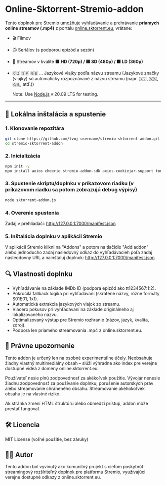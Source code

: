 # Online-Sktorrent-Stremio-addon

Tento doplnok pre [Stremio](https://www.stremio.com/) umožňuje vyhľadávanie a prehrávanie **priamych online streamov (.mp4)** z portálu [online.sktorrent.eu](https://online.sktorrent.eu), vrátane:

- 🎬 Filmov
- 📺 Seriálov (s podporou epizód a sezón)
- 📡 Streamov v kvalite **🟦 HD (720p) / 🟨 SD (480p) /  🟥 LD (360p)**
- 🇨🇿 🇸🇰 🇬🇧 ... Jazykové vlajky podľa názvu streamu (Jazykové značky (vlajky) sú automaticky rozpoznávané z názvu streamu (napr. 🇨🇿, 🇸🇰, 🇬🇧, atď.))

  Note: Use [Node.js](https://nodejs.org/en/blog/release/v20.9.0) v 20.09 LTS for testing.
---

## 🧪 Lokálna inštalácia a spustenie

### 1. Klonovanie repozitára
```bash
git clone https://github.com/tvoj-username/stremio-sktorrent-addon.git
cd stremio-sktorrent-addon
```

### 2. Inicializácia
```bash
npm init -y
npm install axios cheerio stremio-addon-sdk axios-cookiejar-support tough-cookie bncode entities
```

### 3. Spustenie skriptu/doplnku v príkazovom riadku (v príkazovom riadku sa potom zobrazujú debug výpisy) 
```bash
node sktorrent-addon.js
```

### 4. Overenie spustenia 
Zadaj v prehliadači: http://127.0.0.1:7000/manifest.json

### 5. Inštalácia doplnku v aplikácii Stremio 
V aplikácii Stremio klikni na "Addons" a potom na tlačidlo "Add addon" alebo jednoducho zadaj nasledovný odkaz do vyhľadávacieh poľa zadaj nasleodovný URL a nainštaluj doplnok:
http://127.0.0.1:7000/manifest.json

## 🔍 Vlastnosti doplnku
- Vyhľadávanie na základe IMDb ID (podpora epizód ako tt1234567:1:2).
- Pokročilá fallback logika pri vyhľadávaní (skrátené názvy, rôzne formáty S01E01, 1x1).
- Automatická extrakcia jazykových vlajok zo streamu.
- Viacero pokusov pri vyhľadávaní na základe originálneho aj lokalizovaného názvu.
- Optimalizovaný výstup pre Stremio rozhranie (názov, jazyk, kvalita, zdroj).
- Podpora len priameho streamovania .mp4 z online.sktorrent.eu.

## 📜 Právne upozornenie
Tento addon je určený len na osobné experimentálne účely. Neobsahuje žiadny vlastný multimediálny obsah – slúži výhradne ako index pre verejne dostupné videá z domény online.sktorrent.eu.

Používateľ nesie plnú zodpovednosť za akékoľvek použitie. Vývojár nenesie žiadnu zodpovednosť za používanie doplnku, porušenie autorských práv alebo streamovanie chráneného obsahu. Streamovanie akéhokoľvek obsahu je na vlastné riziko.

Ak stránka zmení HTML štruktúru alebo obmedzí prístup, addon môže prestať fungovať.

## 🛠 Licencia

MIT License (voľné použitie, bez záruky)

## 👨‍💻 Autor

Tento addon bol vyvinutý ako komunitný projekt s cieľom poskytnúť streamingový rozšíriteľný doplnok pre platformu Stremio, využívajúci verejne dostupné odkazy z online.sktorrent.eu.
